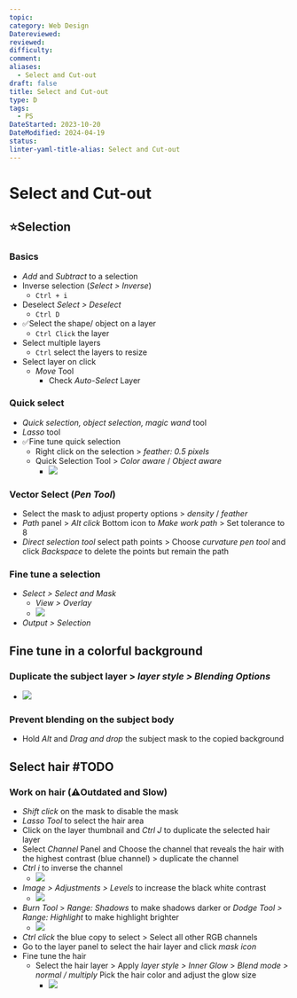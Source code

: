 ```yaml
---
topic: 
category: Web Design
Datereviewed: 
reviewed: 
difficulty: 
comment: 
aliases:
  - Select and Cut-out
draft: false
title: Select and Cut-out
type: D
tags:
  - PS
DateStarted: 2023-10-20
DateModified: 2024-04-19
status: 
linter-yaml-title-alias: Select and Cut-out
---
```


# Select and Cut-out

## ⭐Selection

### Basics

- _Add_ and _Subtract_ to a selection
- Inverse selection (_Select > Inverse_)
  - `Ctrl + i`
- Deselect _Select > Deselect_
  - `Ctrl D`
- ✅Select the shape/ object on a layer
  - `Ctrl Click` the layer
- Select multiple layers
  - `Ctrl` select the layers to resize
- Select layer on click
  - _Move_ Tool
    - Check _Auto-Select_ Layer

### Quick select

- _Quick selection, object selection, magic wand_ tool
- _Lasso_ tool
- ✅Fine tune quick selection
  - Right click on the selection > _feather: 0.5 pixels_
  - Quick Selection Tool > _Color aware_ / _Object aware_
    - ![](https://cdn.jsdelivr.net/gh/jenniferwonder/bimg/web-design/Paste-image-1697526614539image.png)

### Vector Select (_Pen Tool_)

- Select the mask to adjust property options > _density_ / _feather_
- _Path_ panel > _Alt click_ Bottom icon to _Make work path_ > Set tolerance to 8
- _Direct selection tool_ select path points > Choose _curvature pen tool_ and click _Backspace_ to delete the points but remain the path

### Fine tune a selection

- _Select > Select and Mask_
  - _View > Overlay_
  - ![](https://cdn.jsdelivr.net/gh/jenniferwonder/bimg/web-design/Paste-image-1697243016458image.png)
- _Output > Selection_

## Fine tune in a colorful background

### Duplicate the subject layer > _layer style > Blending Options_

- ![](https://cdn.jsdelivr.net/gh/jenniferwonder/bimg/web-design/Paste-image-1697526929081image.png)

### Prevent blending on the subject body

- Hold _Alt_ and _Drag and drop_ the subject mask to the copied background

## Select hair #TODO

### Work on hair (⚠️Outdated and Slow)

- _Shift click_ on the mask to disable the mask
- _Lasso Tool_ to select the hair area
- Click on the layer thumbnail and _Ctrl J_ to duplicate the selected hair layer
- Select _Channel_ Panel and Choose the channel that reveals the hair with the highest contrast (blue channel) > duplicate the channel
- _Ctrl i_ to inverse the channel
  - ![](https://cdn.jsdelivr.net/gh/jenniferwonder/bimg/web-design/Paste-image-1697525062672image.png)
- _Image > Adjustments > Levels_ to increase the black white contrast
  - ![](https://cdn.jsdelivr.net/gh/jenniferwonder/bimg/web-design/Paste-image-1697525148970image.png)
- _Burn Tool_ > _Range: Shadows_ to make shadows darker or _Dodge Tool > Range: Highlight_ to make highlight brighter
  - ![](https://cdn.jsdelivr.net/gh/jenniferwonder/bimg/web-design/Paste-image-1697525352315image.png)
- _Ctrl click_ the blue copy to select > Select all other RGB channels
- Go to the layer panel to select the hair layer and click _mask icon_
- Fine tune the hair
  - Select the hair layer > Apply _layer style > Inner Glow_ > _Blend mode > normal / multiply_ Pick the hair color and adjust the glow size
    - ![](https://cdn.jsdelivr.net/gh/jenniferwonder/bimg/web-design/Paste-image-1697525827149image.png)
